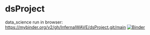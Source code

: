 # dsProject
data_science
run in browser: https://mybinder.org/v2/gh/InfernalWAVE/dsProject.git/main
[![Binder](https://mybinder.org/badge_logo.svg)](https://mybinder.org/v2/gh/InfernalWAVE/dsProject.git/main)
